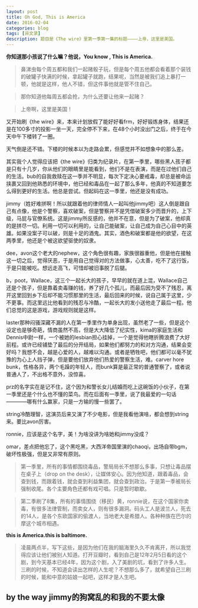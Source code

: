 ```yaml
---
layout: post
title: Oh God, This is America
date: 2016-02-04
categories: blog
tags: [异文录]
description: 题目是《The wire》里第一季第一集的标题————上帝，这里是美国。
---
```



**你知道那小孩说了什么嘛？他说，You know , This is America.**

>鼻涕虫每个周五都和我们一起赌骰子玩，但是每个周五他都会看着那个装钱的破罐子快满的时候，拿起罐子就跑，结果呢，当然是被我们追上暴打一顿，他就是这样，他人不错，但这件事他就是管不住自己。

>那你知道他每周五都会抢，为什么还要让他来一起赌？

>上帝啊，这里是美国！ 

又开始刷《the wire》来，本来计划放假了能好好看frm，好好锻炼身体，结果还是在100多寸的投影一坐一天，完全停不下来，在48个小时没出门之后，终于在今天中午下楼转了一圈。

天气倒是还不错。下楼的时候本以为走路会累，但感觉并不如想象中的那么差。

其实我个人觉得应该把《the wire》归类为纪录片，在第一季里，哪些黑人孩子都是只有十几岁，你从他们的眼睛里是能看到，他们不是在表演，而是在过他们自己的生活。bub的自我救赎在这一季并不明显，每次下定决心要戒毒，却总是被命运挟裹又回到他熟悉的环境中，他已经和毒品在一起了那么多年，他真的不知道要怎么得到更好的生活。他总是尝试。但起码在这一季里，他还是没有成功。

jimmy（姓好难拼啊！所以就跟着他的律师情人一起叫他jimmy吧）这人倒是跟自己有点像，他是个警察，喜欢破案，但是警察并不是凭借破案多少而晋升的，上下级，马屁与官僚系统。这是jimmy所反感的，他并不在意，但是为了破案，他却真的是拼尽一切。利用一切可以利用的，让自己能破案，让自己成为自己心目中的英雄。如果没案子可以破，则是十足的酒鬼。其实，酒色和破案都是他的欲望，在这两季里，他还是个被这欲望驱使的奴隶。

dee，avon这个老大的nephew，这个角色很有趣，家族很器重他，但是他在接触这一切之后，觉得厌恶，于是用自己觉得对的方法做事，心太善，吃不了这行饭，于是只能被吃。想远走高飞，可惜却被旧事脱了后腿。

b，poot，Wallace，这三个一起长大的孩子，早早的就在道上混，Wallace自己还是个孩子，但是靠着卖毒赚的钱，养了好几个孤儿，而最后因为受不了残忍，离开这里回到乡下后却不能习惯那里的生活，最后回来的时候，说自己属于这里，少不更事。而这里远比他看到的残忍与冷酷，一起长大的发小送他走了最后一程。他们总觉的这是游戏，游戏规则就是这样。

laster那种闷骚深藏不漏的人在第一季里作为单身出现，虽然老了一些，但是这个设定也是够奇葩，情商虽然不高，但是大大降低了纪实性，kima的家庭生活和Dennis中尉一样，一个被她的lesbian担心挂掉，一个是觉得他瞎折腾浪费了大好前程。或许已经铺垫了最后的分开结局，如果他们都努力的和对方沟通，结果会变好吗？我想不会，越是心爱的人，越难以沟通。或者是牺牲吧，他们都可以毫不犹豫的为心上人挡子弹，但是要他们放弃他们热爱的警察生活，难。carver hore bunk，性格各异，两个毛躁的年轻人，而bunk算是最正常的普通警察了，或者说普通人了，不出格不意外，没惊喜。

prz的名字实在是记不住，这个因为和警长女儿结婚而吃上这碗饭的小伙子，在第一季里还是个什么也不懂的菜鸟。而在后面有一季里，说了我最爱的一句话————哪有什么赢家，只是一方输的慢一些罢了。

string冷酷理智，这演员后来又演了不少电影，但是我看他演啥，都会想到string来。要比avon厉害。

ronnie，应该是这个名字，美！为啥没讲为啥她和jimmy没成？

omar，差点把他忘了，这个黑吃黑，大西洋帝国里演的chaoqi，出场自带bgm，破坏性极强，但是又非常有原则。

>第一季里，所有的事情都围绕毒品，警局局长不想那么多事，只想让毒品摆在桌子上（drop on the desk），让媒体安心。因为他知道，跟着毒品，会查到钱，而跟着钱，就会查到利益集团，就会查到政治。于是第一季被局长强制收尾。各个主要角色还都有戏可唱。只是暂时歇歇。

>第二季刷了8集，所有的事情围绕（移民）黄，ronnie说，在这个国家你卖毒，有很多法律管制，而卖女人，则有很多漏洞。码头工人是波兰人，死去的14人，是各个东欧国家的偷渡人，当地老大是希腊人。各种种族在巴尔的摩这个城市相遇。

**this is America.this is baltimore.**




>凌晨两点半，写下这些，是因为他们在我的脑海里久久不肯离开，所以我觉得应该让他们被别人知道。打开豆瓣时，看到自己是12年2月5日看的这个剧，到今天基本已经4年，因为这个剧，入了美剧的坑，看到了许多人生。三刷的时候，不知道会读出怎样的人生呢？不想那么多了，就希望自己三刷的时候，能和中意的姑娘一起吧，这样才是人生吧。

by the way jimmy的狗窝乱的和我的不要太像
----


